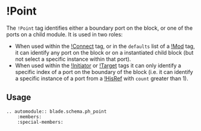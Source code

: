 # !Point

The `!Point` tag identifies either a boundary port on the block, or one of the ports on a child module. It is used in two roles:

 * When used within the [!Connect](./connect.md) tag, or in the `defaults` list of a [!Mod](./mod.md) tag, it can identify any port on the block or on a instantiated child block (but not select a specific instance within that port).
 * When used within the [!Initiator](./initiator.md) or [!Target](./target.md) tags it can only identify a specific index of a port on the boundary of the block (i.e. it can identify a specific instance of a port from a [!HisRef](./hisref.md) with `count` greater than 1).

## Usage

```eval_rst
.. automodule:: blade.schema.ph_point
    :members:
    :special-members:
```